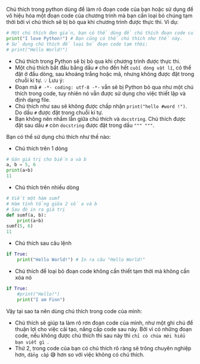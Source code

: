 Chú thích trong python dùng để làm rõ đoạn code của bạn hoặc sử dụng để vô hiệu hóa một đoạn code của chương trình mà bạn cần loại bỏ chúng tạm thời bởi vì chú thích sẽ bị bỏ qua khi chương trình được thực thi.
Ví dụ:
```py
# Một chú thích đơn giản, bạn có thể dùng để chú thích đoạn code của mình.
print("I love Python!") # Bạn cũng có thể chú thích như thế này.
# Sử dụng chú thích để loại bỏ đoạn code tạm thời:
# print("Hello World!")
```
+ Chú thích trong Python sẽ bị bỏ qua khi chương trình được thực thi.
+ Một chú thích bắt đầu bằng dấu `#` cho đến hết `cuối dòng vật lí`, có thể đặt ở đầu dòng, sau khoảng trắng hoặc mã, nhưng không được đặt trong chuỗi kí tự.
💡 Lưu ý:
+ Đoạn mã `# -*- coding: utf-8 -*-` vẫn sẽ bị Python bỏ qua như một chú thích trong code, tuy nhiên nó vẫn được sử dụng cho việc thiết lập và định dạng file.
+ Chú thích như sau sẽ không được chấp nhận `print("hello #word !")`. Do dấu `#` được đặt trong chuỗi kí tự.
+ Bạn không nên nhầm lẫn giữa chú thích và `docstring`. Chú thích được đặt sau dấu `#` còn `docstring` được đặt trong dấu `""" """`.

Bạn có thể sử dụng chú thích như thế nào:
+ Chú thích trên 1 dòng
```py
# Gán giá trị cho biến a và b
a, b = 5, 6
print(a+b)
11
```
+ Chú thích trên nhiều dòng
```py
# Viết một hàm sumf
# Hàm tính tổng giữa 2 số a và b
# Sau đó in ra giá trị
def sumf(a, b):
	print(a+b)
sumf(5, 6)
11
```
+ Chú thích sau câu lệnh
```py
if True:
	print("Hello World!") # In ra câu "Hello World!"
```
+ Chú thích để loại bỏ đoạn code không cần thiết tạm thời mà không cần xóa nó
```py
if True:
	#print("Hello!")
	print("I am Finn")
```
Vậy tại sao ta nên dùng chú thích trong code của mình:
+ Chú thích sẽ giúp ta làm rõ rơn đoạn code của mình, như một ghi chú để thuận lợi cho việc cải tạo, nâng cấp code sau này. Bởi vì có những đoạn code, nếu không được chú thích thì sau này thì  `chỉ có chúa mới hiểu bạn viết gì `.
+ Thứ 2, trong code của bạn có chú thích rõ ràng sẽ trông chuyên nghiệp hơn, `đẳng cấp` 😅 hơn so với việc không có chú thích.

